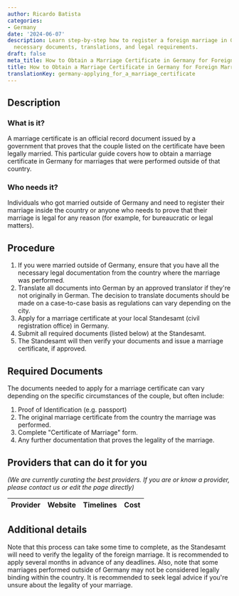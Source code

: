 ```yaml
---
author: Ricardo Batista
categories:
- Germany
date: '2024-06-07'
description: Learn step-by-step how to register a foreign marriage in Germany, including
  necessary documents, translations, and legal requirements.
draft: false
meta_title: How to Obtain a Marriage Certificate in Germany for Foreign Marriages
title: How to Obtain a Marriage Certificate in Germany for Foreign Marriages
translationKey: germany-applying_for_a_marriage_certificate
---
```


## Description
### What is it?
A marriage certificate is an official record document issued by a government that proves that the couple listed on the certificate have been legally married. This particular guide covers how to obtain a marriage certificate in Germany for marriages that were performed outside of that country.

### Who needs it?
Individuals who got married outside of Germany and need to register their marriage inside the country or anyone who needs to prove that their marriage is legal for any reason (for example, for bureaucratic or legal matters).

## Procedure
1. If you were married outside of Germany, ensure that you have all the necessary legal documentation from the country where the marriage was performed. 
2. Translate all documents into German by an approved translator if they're not originally in German. The decision to translate documents should be made on a case-to-case basis as regulations can vary depending on the city.
3. Apply for a marriage certificate at your local Standesamt (civil registration office) in Germany.
4. Submit all required documents (listed below) at the Standesamt. 
5. The Standesamt will then verify your documents and issue a marriage certificate, if approved.

## Required Documents
The documents needed to apply for a marriage certificate can vary depending on the specific circumstances of the couple, but often include:
1. Proof of Identification (e.g. passport)
2. The original marriage certificate from the country the marriage was performed. 
3. Complete "Certificate of Marriage" form.
4. Any further documentation that proves the legality of the marriage.

## Providers that can do it for you

_(We are currently curating the best providers. If you are or know a provider, please contact us or edit the page directly)_

| Provider        |     Website     |     Timelines    |       Cost      |
| --------------- | --------------- |  :-------------: | :-------------: |

## Additional details
Note that this process can take some time to complete, as the Standesamt will need to verify the legality of the foreign marriage. It is recommended to apply several months in advance of any deadlines. Also, note that some marriages performed outside of Germany may not be considered legally binding within the country. It is recommended to seek legal advice if you're unsure about the legality of your marriage.